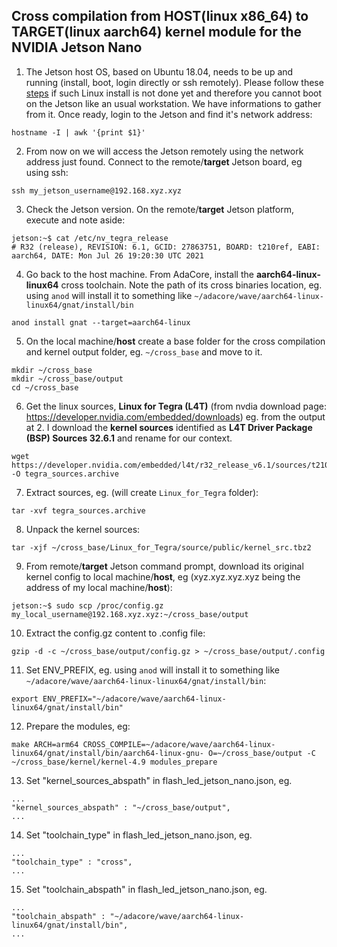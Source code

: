 ## Cross compilation from HOST(linux x86_64) to TARGET(linux aarch64) kernel module for the NVIDIA Jetson Nano

1. The Jetson host OS, based on Ubuntu 18.04, needs to be up and running (install, boot, login directly or ssh remotely). Please follow these [steps](https://developer.nvidia.com/embedded/learn/get-started-jetson-nano-devkit) if such Linux install is not done yet and therefore you cannot boot on the Jetson like an usual workstation. We have informations to gather from it. Once ready, login to the Jetson and find it's network address: 
```
hostname -I | awk '{print $1}'
```

2. From now on we will access the Jetson remotely using the network address just found. Connect to the remote/**target** Jetson board, eg using ssh:    
```
ssh my_jetson_username@192.168.xyz.xyz
```

3. Check the Jetson version. On the remote/**target** Jetson platform, execute and note aside:    
```
jetson:~$ cat /etc/nv_tegra_release
# R32 (release), REVISION: 6.1, GCID: 27863751, BOARD: t210ref, EABI: aarch64, DATE: Mon Jul 26 19:20:30 UTC 2021
```

4. Go back to the host machine. From AdaCore, install the **aarch64-linux-linux64** cross toolchain. Note the path of its cross binaries location, eg. using `anod` will install it to something like `~/adacore/wave/aarch64-linux-linux64/gnat/install/bin`     
```
anod install gnat --target=aarch64-linux
```

5. On the local machine/**host** create a base folder for the cross compilation and kernel output folder, eg. `~/cross_base` and move to it.     
```
mkdir ~/cross_base
mkdir ~/cross_base/output
cd ~/cross_base
```

6. Get the linux sources, **Linux for Tegra (L4T)** (from nvdia download page: https://developer.nvidia.com/embedded/downloads)
eg. from the output at 2. I download the **kernel sources** identified as **L4T Driver Package (BSP) Sources 32.6.1** and rename for our context.     
```
wget https://developer.nvidia.com/embedded/l4t/r32_release_v6.1/sources/t210/public_sources.tbz2 -O tegra_sources.archive
```

7. Extract sources, eg. (will create `Linux_for_Tegra` folder):       
```
tar -xvf tegra_sources.archive
```

8. Unpack the kernel sources:       
```
tar -xjf ~/cross_base/Linux_for_Tegra/source/public/kernel_src.tbz2
```

9. From remote/**target** Jetson command prompt, download its original kernel config to local machine/**host**, eg (xyz.xyz.xyz.xyz being the address of my local machine/**host**):    
```
jetson:~$ sudo scp /proc/config.gz my_local_username@192.168.xyz.xyz:~/cross_base/output
```

10. Extract the config.gz content to .config file:        
```
gzip -d -c ~/cross_base/output/config.gz > ~/cross_base/output/.config
```

11. Set ENV_PREFIX, eg. using `anod` will install it to something like `~/adacore/wave/aarch64-linux-linux64/gnat/install/bin`:
```
export ENV_PREFIX="~/adacore/wave/aarch64-linux-linux64/gnat/install/bin"
```

12. Prepare the modules, eg:    
```
make ARCH=arm64 CROSS_COMPILE=~/adacore/wave/aarch64-linux-linux64/gnat/install/bin/aarch64-linux-gnu- O=~/cross_base/output -C ~/cross_base/kernel/kernel-4.9 modules_prepare
```

13. Set "kernel_sources_abspath" in flash_led_jetson_nano.json, eg.
```
...
"kernel_sources_abspath" : "~/cross_base/output",
...
```

14. Set "toolchain_type" in flash_led_jetson_nano.json, eg.
```
...
"toolchain_type" : "cross",
...
```

15. Set "toolchain_abspath" in flash_led_jetson_nano.json, eg.
```
...
"toolchain_abspath" : "~/adacore/wave/aarch64-linux-linux64/gnat/install/bin",
...
```

